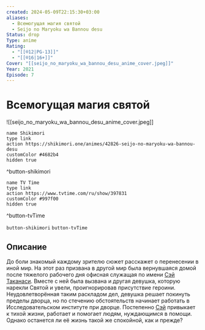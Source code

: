 ```yaml
---
created: 2024-05-09T22:15:30+03:00
aliases:
  - Всемогущая магия святой
  - Seijo no Maryoku wa Bannou desu
Status: drop
Type: anime
Rating:
  - "[[®️12|PG-13]]"
  - "[[®️16|16+]]"
Cover: "[[seijo_no_maryoku_wa_bannou_desu_anime_cover.jpeg]]"
Year: 2021
Episode: 7
---
```


# Всемогущая магия святой

![[seijo_no_maryoku_wa_bannou_desu_anime_cover.jpeg]]

```button
name Shikimori
type link
action https://shikimori.one/animes/42826-seijo-no-maryoku-wa-bannou-desu
customColor #4682b4
hidden true
```
^button-shikimori

```button
name TV Time
type link
action https://www.tvtime.com/ru/show/397831
customColor #997f00
hidden true
```
^button-tvTime



`button-shikimori` `button-tvTime`

## Описание

До боли знакомый каждому зрителю сюжет расскажет о перенесении в иной мир. На этот раз призвана в другой мир была вернувшаяся домой после тяжелого рабочего дня офисная служащая по имени [Сэй Таканаси](https://shikimori.one/characters/181801-sei-takanashi). Вместе с ней была вызвана и другая девушка, которую нарекли Святой и увели, проигнорировав присутствие героини. Неудовлетворённая таким раскладом дел, девушка решает покинуть пределы дворца, но по стечению обстоятельств начинает работать в Исследовательском институте при дворце. Постепенно [Сэй](https://shikimori.one/characters/181801-sei-takanashi) привыкает к тихой жизни, работает и помогает людям, нуждающимся в помощи. Однако останется ли её жизнь такой же спокойной, как и прежде?
